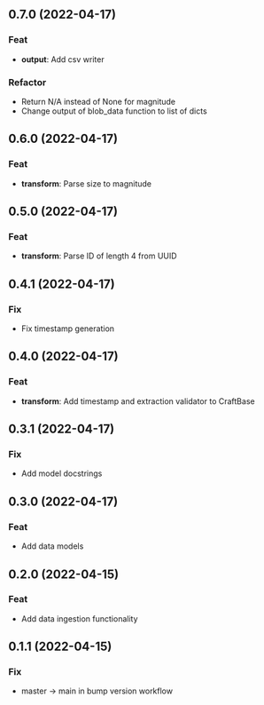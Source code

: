 ## 0.7.0 (2022-04-17)

### Feat

- **output**: Add csv writer

### Refactor

- Return N/A instead of None for magnitude
- Change output of blob_data function to list of dicts

## 0.6.0 (2022-04-17)

### Feat

- **transform**: Parse size to magnitude

## 0.5.0 (2022-04-17)

### Feat

- **transform**: Parse ID of length 4 from UUID

## 0.4.1 (2022-04-17)

### Fix

- Fix timestamp generation

## 0.4.0 (2022-04-17)

### Feat

- **transform**: Add timestamp and extraction validator to CraftBase

## 0.3.1 (2022-04-17)

### Fix

- Add model docstrings

## 0.3.0 (2022-04-17)

### Feat

- Add data models

## 0.2.0 (2022-04-15)

### Feat

- Add data ingestion functionality

## 0.1.1 (2022-04-15)

### Fix

- master -> main in bump version workflow
